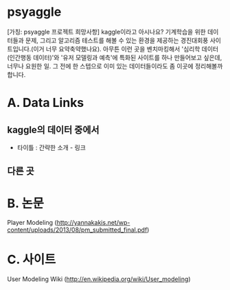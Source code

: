 # psyaggle

[가칭: psyaggle 프로젝트 희망사항] kaggle이라고 아시나요? 기계학습을 위한 데이터들과 문제, 그리고 알고리즘 테스트를 해볼 수 있는 환경을 제공하는 경진대회풍 사이트입니다.(이거 너무 요약축약했나요). 아무튼 이런 곳을 벤치마킹해서 '심리학 데이터(인간행동 데이터)'와 '유저 모델링과 예측'에 특화된 사이트를 하나 만들어보고 싶은데, 너무나 요원한 일. 그 전에 한 스텝으로 이미 있는 데이터들이라도 좀 이곳에 정리해볼까 합니다. 

# A. Data Links

## kaggle의 데이터 중에서

  * 타이틀 : 간략한 소개 - 링크


## 다른 곳


# B. 논문

Player Modeling (http://yannakakis.net/wp-content/uploads/2013/08/pm_submitted_final.pdf)


# C. 사이트
User Modeling Wiki (http://en.wikipedia.org/wiki/User_modeling)
